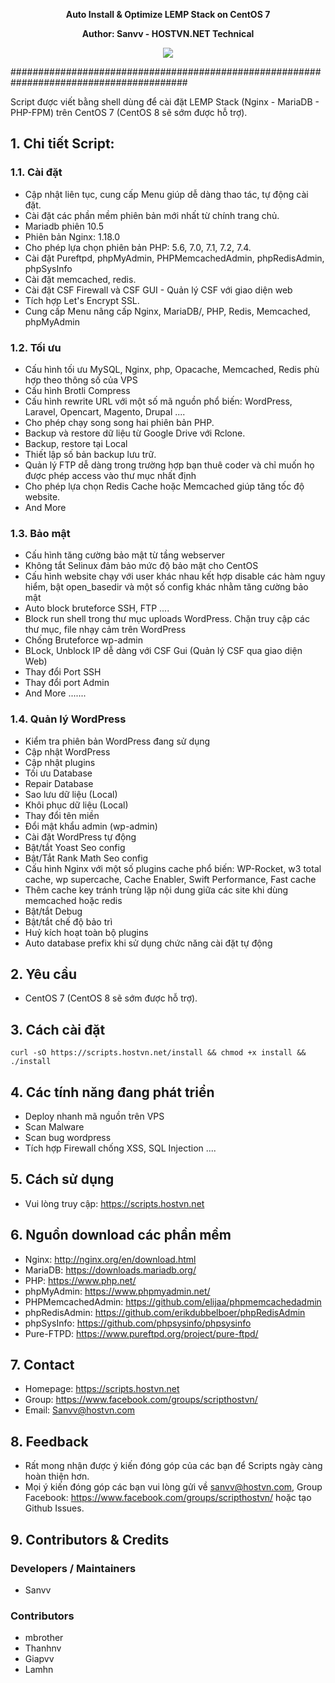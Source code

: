 <p align="center"><strong>Auto Install & Optimize LEMP Stack on CentOS 7</strong></p>
<p align="center"><strong>Author: Sanvv - HOSTVN.NET Technical</strong></p>

<p align="center"> <img src="https://blog.hostvn.net/wp-content/uploads/2020/07/logo-big-2.png" /> </p>

########################################################################################

Script được viết bằng shell dùng để cài đặt LEMP Stack (Nginx - MariaDB - PHP-FPM) trên CentOS 7 (CentOS 8 sẽ sớm được hỗ trợ).

## 1. Chi tiết Script:

### 1.1. Cài đặt

- Cập nhật liên tục, cung cấp Menu giúp dễ dàng thao tác, tự động cài đặt.
- Cài đặt các phần mềm phiên bản mới nhất từ chính trang chủ.
- Mariadb phiên 10.5
- Phiên bản Nginx: 1.18.0
- Cho phép lựa chọn phiên bản PHP: 5.6, 7.0, 7.1, 7.2, 7.4.
- Cài đặt Pureftpd, phpMyAdmin, PHPMemcachedAdmin, phpRedisAdmin, phpSysInfo
- Cài đặt memcached, redis.
- Cài đặt CSF Firewall và CSF GUI - Quản lý CSF với giao diện web
- Tích hợp Let's Encrypt SSL.
- Cung cấp Menu nâng cấp Nginx, MariaDB/, PHP, Redis, Memcached, phpMyAdmin


### 1.2. Tối ưu

- Cấu hình tối ưu MySQL, Nginx, php, Opacache, Memcached, Redis phù hợp theo thông số của VPS
- Cấu hình Brotli Compress
- Cấu hình rewrite URL với một số mã nguồn phổ biến: WordPress, Laravel, Opencart, Magento, Drupal ....
- Cho phép chạy song song hai phiên bản PHP.
- Backup và restore dữ liệu từ Google Drive với Rclone.
- Backup, restore tại Local
- Thiết lập số bản backup lưu trữ.
- Quản lý FTP dễ dàng trong trường hợp bạn thuê coder và chỉ muốn họ được phép access vào thư mục nhất định
- Cho phép lựa chọn Redis Cache hoặc Memcached giúp tăng tốc độ website.
- And More

### 1.3. Bảo mật

- Cấu hình tăng cường bảo mật từ tầng webserver
- Không tắt Selinux đảm bảo mức độ bảo mật cho CentOS
- Cấu hình website chạy với user khác nhau kết hợp disable các hàm nguy hiểm, bật open_basedir và một số config khác nhằm tăng cường bảo mật
- Auto block bruteforce SSH, FTP ....
- Block run shell trong thư mục uploads WordPress. Chặn truy cập các thư mục, file nhạy cảm trên WordPress
- Chống Bruteforce wp-admin
- BLock, Unblock IP dễ dàng với CSF Gui (Quản lý CSF qua giao diện Web)
- Thay đổi Port SSH
- Thay đổi port Admin
- And More .......

### 1.4. Quản lý WordPress

- Kiểm tra phiên bản WordPress đang sử dụng
- Cập nhật WordPress
- Cập nhật plugins
- Tối ưu Database
- Repair Database
- Sao lưu dữ liệu (Local)
- Khôi phục dữ liệu (Local)
- Thay đổi tên miền
- Đổi mật khẩu admin (wp-admin)
- Cài đặt WordPress tự động
- Bật/tắt Yoast Seo config
- Bật/Tắt Rank Math Seo config
- Cấu hình Nginx với một số plugins cache phổ biến: WP-Rocket, w3 total cache, wp supercache, Cache Enabler, Swift Performance, Fast cache
- Thêm cache key tránh trùng lặp nội dung giữa các site khi dùng memcached hoặc redis
- Bật/tắt Debug
- Bật/tắt chế độ bảo trì
- Huỷ kích hoạt toàn bộ plugins
- Auto database prefix khi sử dụng chức năng cài đặt tự động


## 2. Yêu cầu

- CentOS 7 (CentOS 8 sẽ sớm được hỗ trợ).

## 3. Cách cài đặt

`curl -sO https://scripts.hostvn.net/install && chmod +x install && ./install`

## 4. Các tính năng đang phát triển

- Deploy nhanh mã nguồn trên VPS
- Scan Malware
- Scan bug wordpress
- Tích hợp Firewall chống XSS, SQL Injection ....

## 5. Cách sử dụng

- Vui lòng truy cập: https://scripts.hostvn.net

## 6. Nguồn download các phần mềm

- Nginx: http://nginx.org/en/download.html
- MariaDB: https://downloads.mariadb.org/
- PHP: https://www.php.net/
- phpMyAdmin: https://www.phpmyadmin.net/
- PHPMemcachedAdmin: https://github.com/elijaa/phpmemcachedadmin
- phpRedisAdmin: https://github.com/erikdubbelboer/phpRedisAdmin
- phpSysInfo: https://github.com/phpsysinfo/phpsysinfo
- Pure-FTPD: https://www.pureftpd.org/project/pure-ftpd/

## 7. Contact

- Homepage: https://scripts.hostvn.net
- Group: https://www.facebook.com/groups/scripthostvn/
- Email: Sanvv@hostvn.com

## 8. Feedback

- Rất mong nhận được ý kiến đóng góp của các bạn để Scripts ngày càng hoàn thiện hơn.
- Mọi ý kiến đóng góp các bạn vui lòng gửi về sanvv@hostvn.com, Group Facebook: https://www.facebook.com/groups/scripthostvn/ hoặc tạo Github Issues.

## 9. Contributors & Credits
### Developers / Maintainers
- Sanvv

### Contributors
- mbrother
- Thanhnv
- Giapvv
- Lamhn
